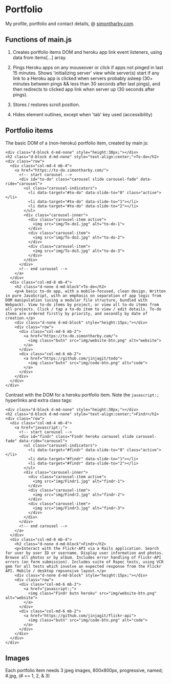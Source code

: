 # Portfolio

My profile, portfolio and contact details, @ [simontharby.com](https://simontharby.com).

## Functions of main.js

1. Creates portfolio items DOM and heroku app link event listeners, using data
   from items[...] array.

2. Pings Heroku apps on any mouseover or click if apps not pinged in last 15
   minutes. Shows 'initializing server' view while server(s) start if any
   link to a Heroku app is clicked when servers probably asleep (30+ minutes
   between pings && less than 30 seconds after last pings), and then redirects
   to clicked app link when server up (30 seconds after pings).

3. Stores / restores scroll position.

4. Hides element outlines, except when 'tab' key used (accessibility)

## Portfolio items

The basic DOM of a (non-heroku) portfolio item, created by main js:
```
<div class="d-block d-md-none" style="height:30px;"></div>
<h2 class="d-block d-md-none" style="text-align:center;">To-do</h2>
<div class="row">
  <div class="col-md-4 mb-4">
    <a href="https://to-do.simontharby.com/">
      <!-- start carousel -->
      <div id="to-do" class="carousel slide carousel-fade" data-ride="carousel">
        <ul class="carousel-indicators">
          <li data-target="#to-do" data-slide-to="0" class="active"></li>
          <li data-target="#to-do" data-slide-to="1"></li>
          <li data-target="#to-do" data-slide-to="2"></li>
        </ul>
        <div class="carousel-inner">
          <div class="carousel-item active">
            <img src="img/To-do1.jpg" alt="to-do-1">
          </div>
          <div class="carousel-item">
            <img src="img/To-do2.jpg" alt="to-do-2">
          </div>
          <div class="carousel-item">
            <img src="img/To-do3.jpg" alt="to-do-3">
          </div>
        </div>
      </div>
      <!-- end carousel -->
    </a>
  </div>
  <div class="col-md-8 mb-4">
    <h2 class="d-none d-md-block">To-do</h2>
    <p>A basic to-do app, with a mobile-focused, clean design. Written in pure JavaScript, with an emphasis on separation of app logic from DOM manipulation (using a modular file structure, bundled with Webpack). View to-do items by project, or view all to-do items from all projects. Click / tap a to-do item to view / edit details. To-do items are ordered firstly by priority, and secondly by date of creation.</p>
    <div class="d-none d-md-block" style="height:15px;"></div>
    <div class="row">
      <div class="col-md-6 mb-2">
        <a href="https://to-do.simontharby.com/">
          <img class="butn" src="img/website-btn.png" alt="website">
        </a>
      </div>
      <div class="col-md-6 mb-2">
        <a href="https://github.com/jinjagit/todo">
          <img class="butn" src="img/code-btn.png" alt="code">
        </a>
      </div>
    </div>
  </div>
</div>
```

Contrast with the DOM for a heroku portfolio item. Note the `javascript:;` hyperlinks and extra class tags:
```
<div class="d-block d-md-none" style="height:30px;"></div>
<h2 class="d-block d-md-none" style="text-align:center;">Findr</h2>
<div class="row">
  <div class="col-md-4 mb-4">
    <a href="javascript:;">
      <!-- start carousel -->
      <div id="findr" class="Findr heroku carousel slide carousel-fade" data-ride="carousel">
        <ul class="carousel-indicators">
          <li data-target="#findr" data-slide-to="0" class="active"></li>
          <li data-target="#findr" data-slide-to="1"></li>
          <li data-target="#findr" data-slide-to="2"></li>
        </ul>
        <div class="carousel-inner">
          <div class="carousel-item active">
            <img src="img/Findr1.jpg" alt="findr-1">
          </div>
          <div class="carousel-item">
            <img src="img/Findr2.jpg" alt="findr-2">
          </div>
          <div class="carousel-item">
            <img src="img/Findr3.jpg" alt="findr-3">
          </div>
        </div>
      </div>
      <!-- end carousel -->
    </a>
  </div>
  <div class="col-md-8 mb-4">
    <h2 class="d-none d-md-block">Findr</h2>
    <p>Interact with the Flickr-API via a Rails application. Search for user by user ID or username. Display user information and photos. Browse all photos or by album. Includes error handling of Flickr-API errors (on form submission). Includes suite of Rspec tests, using VCR gem for all tests which involve an expected response from the Flickr API. Mobile / desktop repsonsive layout.</p>
    <div class="d-none d-md-block" style="height:15px;"></div>
    <div class="row">
      <div class="col-md-6 mb-2">
        <a href="javascript:;">
          <img class="Findr butn heroku" src="img/website-btn.png" alt="website">
        </a>
      </div>
      <div class="col-md-6 mb-2">
        <a href="https://github.com/jinjagit/flickr-api">
          <img class="butn" src="img/code-btn.png" alt="code">
        </a>
      </div>
    </div>
  </div>
</div>
```

## Images

Each portfolio item needs 3 jpeg images, 800x800px, progressive, named; <tag>#.jpg, (# == 1, 2, & 3)
